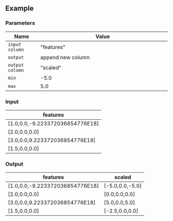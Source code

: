 ## Example

### Parameters

<table class="table">
  <thead>
    <tr>
      <th style="width:20%">Name</th>
      <th style="width:80%">Value</th>
    </tr>
  </thead>
  <tbody>
  <tr>
    <td><code>input column</code></td>
    <td>"features"</td>
  </tr>
  <tr>
    <td><code>output</code></td>
    <td>append new column</td>
  </tr>
  <tr>
    <td><code>output column</code></td>
    <td>"scaled"</td>
  </tr>
  <tr>
    <td><code>min</code></td>
    <td>-5.0</td>
  </tr>
  <tr>
    <td><code>max</code></td>
    <td>5.0</td>
  </tr>
  </tbody>
</table>

### Input

<table class="table">
  <thead>
    <tr>
      <th>features</th>
    </tr>
  </thead>
  <tbody>
    <tr>
      <td>[1.0,0.0,-9.223372036854776E18]</td>
    </tr>
    <tr>
      <td>[2.0,0.0,0.0]</td>
    </tr>
    <tr>
      <td>[3.0,0.0,9.223372036854776E18]</td>
    </tr>
    <tr>
      <td>[1.5,0.0,0.0]</td>
    </tr>
  </tbody>
</table>

### Output

<table class="table">
  <thead>
    <tr>
      <th>features</th>
      <th>scaled</th>
    </tr>
  </thead>
  <tbody>
    <tr>
      <td>[1.0,0.0,-9.223372036854776E18]</td>
      <td>[-5.0,0.0,-5.0]</td>
    </tr>
    <tr>
      <td>[2.0,0.0,0.0]</td>
      <td>[0.0,0.0,0.0]</td>
    </tr>
    <tr>
      <td>[3.0,0.0,9.223372036854776E18]</td>
      <td>[5.0,0.0,5.0]</td>
    </tr>
    <tr>
      <td>[1.5,0.0,0.0]</td>
      <td>[-2.5,0.0,0.0]</td>
    </tr>
  </tbody>
</table>
      
